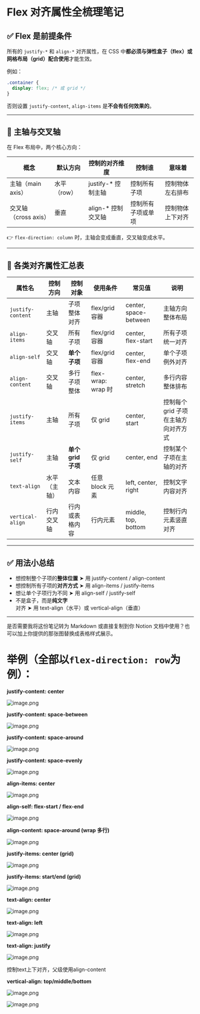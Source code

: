 # Flex 对齐属性全梳理笔记

## **✅ Flex 是前提条件**

所有的 `justify-*` 和 `align-*` 对齐属性，在 CSS 中**都必须与弹性盒子（flex）或网格布局（grid）配合使用**才能生效。

例如：

```css
.container {
  display: flex; /* 或 grid */
}
```

否则设置 `justify-content`, `align-items` 是**不会有任何效果的**。

---

## **🧭 主轴与交叉轴**

在 Flex 布局中，两个核心方向：

| **概念** | **默认方向** | **控制的对齐维度** | **控制谁** | **意味着** |
| --- | --- | --- | --- | --- |
| 主轴（main axis） | 水平（row） | justify-* 控制主轴 | 控制所有子项 | 控制物体左右排布 |
| 交叉轴（cross axis） | 垂直 | align-* 控制交叉轴 | 控制所有子项或单项 | 控制物体上下对齐 |

👉 `flex-direction: column` 时，主轴会变成垂直，交叉轴变成水平。

---

## **🧩 各类对齐属性汇总表**

| **属性名** | **控制方向** | **控制对象** | **使用条件** | **常见值** | **说明** |
| --- | --- | --- | --- | --- | --- |
| `justify-content` | 主轴 | 子项整体对齐 | flex/grid 容器 | center, space-between | 主轴方向整体布局 |
| `align-items` | 交叉轴 | 所有子项 | flex/grid 容器 | center, flex-start | 所有子项统一对齐 |
| `align-self` | 交叉轴 | **单个子项** | flex/grid 容器 | center, flex-end | 单个子项例外对齐 |
| `align-content` | 交叉轴 | 多行子项整体 | flex-wrap: wrap 时 | center, stretch | 多行内容整体排布 |
| `justify-items` | 主轴 | 所有子项 | 仅 grid | center, start | 控制每个 grid 子项在主轴方向对齐方式 |
| `justify-self` | 主轴 | **单个 grid 子项** | 仅 grid | center, end | 控制某个子项在主轴的对齐 |
| `text-align` | 水平（主轴） | 文本内容 | 任意 block 元素 | left, center, right | 控制文字内容对齐 |
| `vertical-align` | 行内交叉轴 | 行内或表格内容 | 行内元素 | middle, top, bottom | 控制行内元素竖直对齐 |

---

## **✅ 用法小总结**

- 想控制整个子项的**整体位置** ➤ 用 justify-content / align-content
- 想控制所有子项的**对齐方式** ➤ 用 align-items / justify-items
- 想让单个子项行为不同 ➤ 用 align-self / justify-self
- 不是盒子，而是**纯文字**对齐 ➤ 用 text-align（水平）或 vertical-align（垂直）

---

是否需要我将这份笔记转为 Markdown 或直接复制到你 Notion 文档中使用？也可以加上你提供的那张图替换成表格样式展示。

# 举例（全部以`flex-direction: row`为例）：

**justify-content: center**

![image.png](%F0%9F%93%9A%20Flex%20%E5%AF%B9%E9%BD%90%E5%B1%9E%E6%80%A7%E5%85%A8%E6%A2%B3%E7%90%86%E7%AC%94%E8%AE%B0%201ff03e65cf6980abafa7f22556d16ec3/image.png)

**justify-content: space-between**

![image.png](%F0%9F%93%9A%20Flex%20%E5%AF%B9%E9%BD%90%E5%B1%9E%E6%80%A7%E5%85%A8%E6%A2%B3%E7%90%86%E7%AC%94%E8%AE%B0%201ff03e65cf6980abafa7f22556d16ec3/image%201.png)

**justify-content: space-around**

![image.png](%F0%9F%93%9A%20Flex%20%E5%AF%B9%E9%BD%90%E5%B1%9E%E6%80%A7%E5%85%A8%E6%A2%B3%E7%90%86%E7%AC%94%E8%AE%B0%201ff03e65cf6980abafa7f22556d16ec3/image%202.png)

**justify-content: space-evenly**

![image.png](%F0%9F%93%9A%20Flex%20%E5%AF%B9%E9%BD%90%E5%B1%9E%E6%80%A7%E5%85%A8%E6%A2%B3%E7%90%86%E7%AC%94%E8%AE%B0%201ff03e65cf6980abafa7f22556d16ec3/image%203.png)

**align-items: center**

![image.png](%F0%9F%93%9A%20Flex%20%E5%AF%B9%E9%BD%90%E5%B1%9E%E6%80%A7%E5%85%A8%E6%A2%B3%E7%90%86%E7%AC%94%E8%AE%B0%201ff03e65cf6980abafa7f22556d16ec3/image%204.png)

**align-self: flex-start / flex-end**

![image.png](%F0%9F%93%9A%20Flex%20%E5%AF%B9%E9%BD%90%E5%B1%9E%E6%80%A7%E5%85%A8%E6%A2%B3%E7%90%86%E7%AC%94%E8%AE%B0%201ff03e65cf6980abafa7f22556d16ec3/image%205.png)

**align-content: space-around (wrap 多行)**

![image.png](%F0%9F%93%9A%20Flex%20%E5%AF%B9%E9%BD%90%E5%B1%9E%E6%80%A7%E5%85%A8%E6%A2%B3%E7%90%86%E7%AC%94%E8%AE%B0%201ff03e65cf6980abafa7f22556d16ec3/image%206.png)

**justify-items: center (grid)**

![image.png](%F0%9F%93%9A%20Flex%20%E5%AF%B9%E9%BD%90%E5%B1%9E%E6%80%A7%E5%85%A8%E6%A2%B3%E7%90%86%E7%AC%94%E8%AE%B0%201ff03e65cf6980abafa7f22556d16ec3/image%207.png)

**justify-items: start/end (grid)**

![image.png](%F0%9F%93%9A%20Flex%20%E5%AF%B9%E9%BD%90%E5%B1%9E%E6%80%A7%E5%85%A8%E6%A2%B3%E7%90%86%E7%AC%94%E8%AE%B0%201ff03e65cf6980abafa7f22556d16ec3/image%208.png)

**text-align: center**

![image.png](%F0%9F%93%9A%20Flex%20%E5%AF%B9%E9%BD%90%E5%B1%9E%E6%80%A7%E5%85%A8%E6%A2%B3%E7%90%86%E7%AC%94%E8%AE%B0%201ff03e65cf6980abafa7f22556d16ec3/image%209.png)

**text-align: left**

![image.png](%F0%9F%93%9A%20Flex%20%E5%AF%B9%E9%BD%90%E5%B1%9E%E6%80%A7%E5%85%A8%E6%A2%B3%E7%90%86%E7%AC%94%E8%AE%B0%201ff03e65cf6980abafa7f22556d16ec3/image%2010.png)

**text-align: justify**

![image.png](%F0%9F%93%9A%20Flex%20%E5%AF%B9%E9%BD%90%E5%B1%9E%E6%80%A7%E5%85%A8%E6%A2%B3%E7%90%86%E7%AC%94%E8%AE%B0%201ff03e65cf6980abafa7f22556d16ec3/image%2011.png)

控制text上下对齐，父级使用align-content

**vertical-align: top/middle/bottom**

![image.png](%F0%9F%93%9A%20Flex%20%E5%AF%B9%E9%BD%90%E5%B1%9E%E6%80%A7%E5%85%A8%E6%A2%B3%E7%90%86%E7%AC%94%E8%AE%B0%201ff03e65cf6980abafa7f22556d16ec3/image%2012.png)

![image.png](%F0%9F%93%9A%20Flex%20%E5%AF%B9%E9%BD%90%E5%B1%9E%E6%80%A7%E5%85%A8%E6%A2%B3%E7%90%86%E7%AC%94%E8%AE%B0%201ff03e65cf6980abafa7f22556d16ec3/image%2013.png)